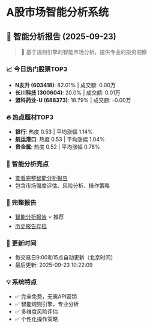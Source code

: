 # A股市场智能分析系统

## 🤖 智能分析报告 (2025-09-23)

> 🚀 基于规则引擎的智能市场分析，提供专业的投资洞察

### 📈 今日热门股票TOP3
- **N友升 (603418)**: 82.01% | 成交额: 0.00万
- **长川科技 (300604)**: 20.0% | 成交额: 0.01万
- **盟科药业-U (688373)**: 18.79% | 成交额: -0.00万

### 🔥 热点题材TOP3
- **银行**: 热度 0.53 | 平均涨幅 1.14%
- **航运港口**: 热度 0.53 | 平均涨幅 1.04%
- **贵金属**: 热度 0.52 | 平均涨幅 0.78%

### 🤖 智能分析亮点
- [查看完整智能分析报告](reports/enhanced_report_2025-09-23.md)
- 包含市场强度评估、风险分析、操作策略

### 📄 完整报告
- [智能分析报告](reports/enhanced_report_2025-09-23.md) ⭐ 推荐
- [历史报告存档](reports/)

### 🔄 更新时间
- 每交易日9:00和15点自动更新（北京时间）
- 最后更新: 2025-09-23 10:22:09

### 💡 系统特点
- ✅ 完全免费，无需API密钥
- ✅ 智能规则引擎，专业分析
- ✅ 多维度风险评估
- ✅ 个性化操作策略
